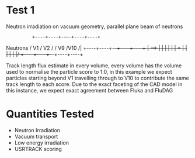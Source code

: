 Test 1
=====================
Neutron irradiation on vacuum geometry, parallel plane beam of neutrons 

      	      +----+----+-~~-+----+----+
Neutrons     / V1 / V2 /    / V9 /V10 /|
            +----+----+-~~-+----+----+ |
-->         |    |    |    |    |    | +
            |    |    |    |    |    |/
            +----+----+-~~-+----+----+ 

Track length flux estimate in every volume, every volume has the volume used to normalise
the particle score to 1.0, in this example we expect particles starting beyond V1 
travelling through to V10 to contribute the same track length to each score. Due to the exact
faceting of the CAD model in this instance, we expect exact agreement between Fluka and FluDAG

Quantities Tested
=====================
* Neutron Irradiation
* Vacuum transport
* Low energy irradiation
* USRTRACK scoring